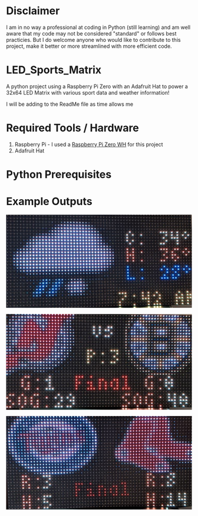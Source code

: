 # Disclaimer
I am in no way a professional at coding in Python (still learning) and am well aware that my code may not be considered "standard" or follows best practicies. But I do welcome anyone who would like to contribute to this project, make it better or more streamlined with more efficient code.

# LED_Sports_Matrix
A python project using a Raspberry Pi Zero with an Adafruit Hat to power a 32x64 LED Matrix with various sport data and weather information!

I will be adding to the ReadMe file as time allows me

# Required Tools / Hardware
  1. Raspberry Pi - I used a [Raspberry Pi Zero WH](#https://www.amazon.com/Raspberry-Pi-Zero-WH-pre-soldered/dp/B07NY4WN6W/ref=asc_df_B07NY4WN6W/?tag=bingshoppinga-20&linkCode=df0&hvadid=&hvpos=&hvnetw=o&hvrand=&hvpone=&hvptwo=&hvqmt=e&hvdev=c&hvdvcmdl=&hvlocint=&hvlocphy=&hvtargid=pla-4584413746391131&psc=1&tag=&ref=&adgrpid=1293026030762014&hvadid=80814214584818&hvnetw=o&hvqmt=e&hvbmt=be&hvdev=c&hvlocint=&hvlocphy=&hvtargid=pla-4584413746391131&hydadcr=) for this project
  2. Adafruit Hat 

# Python Prerequisites



# Example Outputs
![GitHub Logo](/images/PXL_20210329_114302690.jpg)

![GitHub Logo](/images/PXL_20210329_114318769.jpg)

![GitHub Logo](/images/PXL_20210329_114344873.jpg)
